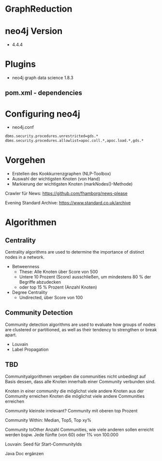 # GraphReduction

# neo4j Version
- 4.4.4

# Plugins
- neo4j graph data science 1.8.3

## pom.xml - dependencies

# Configuring neo4j

- neo4j.conf

```bash
dbms.security.procedures.unrestricted=gds.*
dbms.security.procedures.allowlist=apoc.coll.*,apoc.load.*,gds.*
```

# Vorgehen
- Erstellen des Kookkurrenzgraphen (NLP-Toolbox)
- Auswahl der wichtigsten Knoten (von Hand)
- Markierung der wichtigsten Knoten (markNodes()-Methode)

Crawler für News:
https://github.com/fhamborg/news-please

Evening Standard Archive:
https://www.standard.co.uk/archive

# Algorithmen
## Centrality
Centrality algorithms are used to determine the importance of distinct nodes in a network.
- Betweenness
	- These: Alle Knoten über Score von 500
	- Untere 10 Prozent (Score) ausschließen, um mindestens 80 % der Begriffe abzudecken
	- oder top 15 % Prozent (Anzahl Knoten)
- Degree Centrality
	- Undirected, über Score von 100

## Community Detection
Community detection algorithms are used to evaluate how groups of nodes are clustered or partitioned, as well as their
tendency to strengthen or break apart.
- Louvain
- Label Propagation

## TBD
Communityalgorithmen vergeben die communities nicht unbedingt auf Basis dessen, dass alle Knoten innerhalb einer
Community verbunden sind.

Knoten in einer community die möglichst viele andere Knoten aus der Community erreichen
Knoten die möglichst viele andere Communities erreichen 

Community kleinste irrelevant?
Community mit oberen top Prozent

Community Within:
Median, Top5, Top xy%

Community toOther
Anzahl Communities, wie viele anderen sollen erreicht werden
bspw. Jede fünfte (von 60) oder 1% von 100.000

Louvain: Seed für Start-CommunityIds

Java Doc ergänzen
